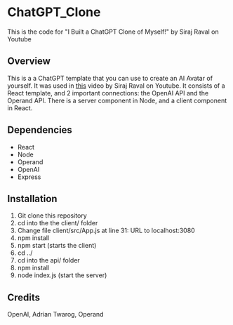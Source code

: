 # ChatGPT_Clone

This is the code for "I Built a ChatGPT Clone of Myself!" by Siraj Raval on Youtube

## Overview 

This is a a ChatGPT template that you can use to create an AI Avatar of yourself. It was used in [this](https://youtu.be/OoMjOrLac-o) video by Siraj Raval on Youtube. It consists
of a React template, and 2 important connections: the OpenAI API and the Operand API. There is a server component in Node, and a client component in React. 

## Dependencies
- React
- Node
- Operand
- OpenAI
- Express

## Installation

1. Git clone this repository
2. cd into the the client/ folder
3. Change file client/src/App.js at line 31: URL to localhost:3080
4. npm install
5. npm start (starts the client)
6. cd ../ 
7. cd into the api/ folder
8. npm install
9. node index.js (start the server)

## Credits

OpenAI, Adrian Twarog, Operand
